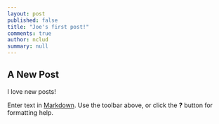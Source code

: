 ```yaml
---
layout: post
published: false
title: "Joe's first post!"
comments: true
author: nclud
summary: null
---
```


## A New Post

I love new posts!

Enter text in [Markdown](http://daringfireball.net/projects/markdown/). Use the toolbar above, or click the **?** button for formatting help.
